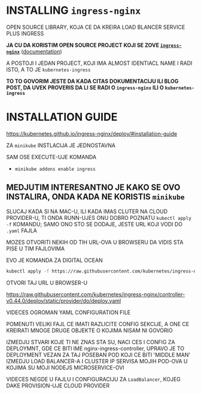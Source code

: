 # INSTALLING `ingress-nginx`

OPEN SOURCE LIBRARY, KOJA CE DA KREIRA LOAD BLANCER SERVICE PLUS INGRESS

**JA CU DA KORISTIM OPEN SOURCE PROJECT KOJI SE ZOVE [`ingress-nginx`](https://github.com/kubernetes/ingress-nginx)** ([documentation](https://kubernetes.github.io/ingress-nginx/))

A POSTOJI I JEDAN PROJECT, KOJI IMA ALMOST IDENTIACL NAME I RADI ISTO, A TO JE `kubernetes-ingress`

**TO TO GOVORIM JESTE DA KADA CITAS DOKUMENTACIJU ILI BLOG POST, DA UVEK PROVERIS DA LI SE RADI O `ingress-nginx` ILI O `kubernetes-ingress`**

# INSTALLATION GUIDE

<https://kubernetes.github.io/ingress-nginx/deploy/#installation-guide>

ZA `minikube` INSTLACIJA JE JEDNOSTAVNA

SAM OSE EXECUTE-UJE KOMANDA

- `minikube addons enable ingress`

## MEDJUTIM INTERESANTNO JE KAKO SE OVO INSTALIRA, ONDA KADA NE KORISTIS `minikube`

SLUCAJ KADA SI NA MAC-U, ILI KADA IMAS CLUTER NA CLOUD PROVIDER-U, TI ONDA RUNN-UJES ONU DOBRO POZNATU `kubectl apply -f` KOMANDU; SAMO ONO STO SE DODAJE, JESTE URL KOJI VODI DO `.yaml` FAJLA

MOZES OTVORITI NEKIH OD TIH URL-OVA U BROWSERU DA VIDIS STA PISE U TIM FAJLOVIMA

EVO JE KOMANDA ZA DIGITAL OCEAN

```zsh
kubectl apply -f https://raw.githubusercontent.com/kubernetes/ingress-nginx/controller-v0.44.0/deploy/static/provider/do/deploy.yaml
```

OTVORI TAJ URL U BROWSER-U

<https://raw.githubusercontent.com/kubernetes/ingress-nginx/controller-v0.44.0/deploy/static/provider/do/deploy.yaml>

VIDECES OGROMAN YAML CONFIGURATION FILE

POMENUTI VELIKI FAJL CE IMATI RAZLICITE CONFIG SEKCIJE, A ONE CE KREIRATI MNOGE DRUGE OBJEKTE O KOJIMA NISAM NI GOVORIO

IZMEDJU STVARI KOJE TI NE ZNAS STA SU, NACI CES I CONFIG ZA DEPLOYMNT, GDE CE BITI IME nginx-ingress-controller, UPRAVO JE TO DEPLOYMENT VEZAN ZA TAJ POSEBAN POD KOJI CE BITI 'MIDDLE MAN' IZMEDJU LOAD BALANCER-A I CLUSTER IP SERVISA MOJIH POD-OVA U KOJIMA SU MOJI NODEJS MICROSERVICE-OVI

VIDECES NEGDE U FAJLU I CONFIGURACIJU ZA `LoadBalancer`, KOJEG DAKE PROVISION-UJE CLOUD PROVIDER




